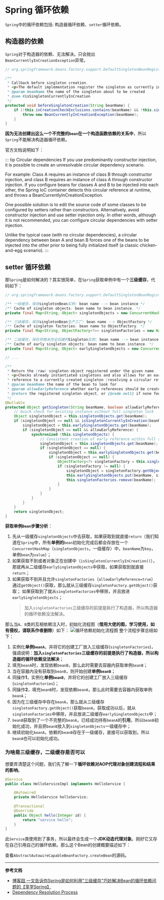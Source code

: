 # Spring 循环依赖

`Spring`中的循环依赖包括: 构造器循环依赖、`setter`循环依赖。

## 构造器的依赖

`Spring`对于构造器的依赖、无法解决。只会抛出`BeanCurrentlyInCreationException`异常。
```java
// org.springframework.beans.factory.support.DefaultSingletonBeanRegistry

/**
 * Callback before singleton creation.
 * <p>The default implementation register the singleton as currently in creation.
 * @param beanName the name of the singleton about to be created
 * @see #isSingletonCurrentlyInCreation
 */
protected void beforeSingletonCreation(String beanName) {
    if (!this.inCreationCheckExclusions.contains(beanName) && !this.singletonsCurrentlyInCreation.add(beanName)) {
        throw new BeanCurrentlyInCreationException(beanName);
    }
}
```

**因为无法创建出这么一个不完整的`bean`在一个构造函数依赖的关系中**，所以`Spring`不能解决构造器循环依赖。

官方文档说明如下：

::: tip Circular dependencies
If you use predominantly constructor injection, it is possible to create an unresolvable circular dependency scenario.

For example: Class A requires an instance of class B through constructor injection, and class B requires an instance of class A through constructor injection. If you configure beans for classes A and B to be injected into each other, the Spring IoC container detects this circular reference at runtime, and throws a BeanCurrentlyInCreationException.

One possible solution is to edit the source code of some classes to be configured by setters rather than constructors. Alternatively, avoid constructor injection and use setter injection only. In other words, although it is not recommended, you can configure circular dependencies with setter injection.

Unlike the typical case (with no circular dependencies), a circular dependency between bean A and bean B forces one of the beans to be injected into the other prior to being fully initialized itself (a classic chicken-and-egg scenario).
:::


## setter 循环依赖

那`Spring`是如何解决的？其实很简单，在`Spring`获取单例中有一个**三级缓存**，代码如下：
```java
// org.springframework.beans.factory.support.DefaultSingletonBeanRegistry

/** 一级缓存，保存singletonBean实例: bean name --> bean instance */
/** Cache of singleton objects: bean name to bean instance. */
private final Map<String, Object> singletonObjects = new ConcurrentHashMap<>(256);

/** 三级缓存，保存singletonBean生产工厂: bean name --> ObjectFactory */
/** Cache of singleton factories: bean name to ObjectFactory. */
private final Map<String, ObjectFactory<?>> singletonFactories = new HashMap<>(16);

/** 二级缓存，保存早期未完全创建的Singleton实例: bean name --> bean instance */
/** Cache of early singleton objects: bean name to bean instance. */
private final Map<String, Object> earlySingletonObjects = new ConcurrentHashMap<>(16);

// ...

/**
 * Return the (raw) singleton object registered under the given name.
 * <p>Checks already instantiated singletons and also allows for an early
 * reference to a currently created singleton (resolving a circular reference).
 * @param beanName the name of the bean to look for
 * @param allowEarlyReference whether early references should be created or not
 * @return the registered singleton object, or {@code null} if none found
 */
@Nullable
protected Object getSingleton(String beanName, boolean allowEarlyReference) {
    // Quick check for existing instance without full singleton lock
    Object singletonObject = this.singletonObjects.get(beanName);
    if (singletonObject == null && isSingletonCurrentlyInCreation(beanName)) {
        singletonObject = this.earlySingletonObjects.get(beanName);
        if (singletonObject == null && allowEarlyReference) {
            synchronized (this.singletonObjects) {
                // Consistent creation of early reference within full singleton lock
                singletonObject = this.singletonObjects.get(beanName);
                if (singletonObject == null) {
                    singletonObject = this.earlySingletonObjects.get(beanName);
                    if (singletonObject == null) {
                        ObjectFactory<?> singletonFactory = this.singletonFactories.get(beanName);
                        if (singletonFactory != null) {
                            singletonObject = singletonFactory.getObject();
                            this.earlySingletonObjects.put(beanName, singletonObject);
                            this.singletonFactories.remove(beanName);
                        }
                    }
                }
            }
        }
    }
    return singletonObject;
}
```
**获取单例`Bean`步骤分析**：
1. 先从一级缓存`singletonObjects`中去获取，如果获取到就直接`return`（我们知道在`Spring`中，所有**单例的**`bean`初始化完成后都会存放在一个`ConcurrentHashMap`（`singletonObjects`，一级缓存）中，`beanName`为`key`，单例`bean`为`value`）；
2. 如果获取不到或者对象正在创建中（`isSingletonCurrentlyInCreation()`），那就再从二级缓存`earlySingletonObjects`中获取，如果获取到就直接`return`；
3. 如果获取不到并且允许`singletonFactories`（`allowEarlyReference=true`）通过`getObject()`获取，那么就从三级缓存`singletonFactory.getObject()`获取； 如果获取到了就从`singletonFactories`中移除，并且放进`earlySingletonObjects`；
   > 加入`singletonFactories`三级缓存的前提是执行了构造器，所以构造器的循环依赖没法解决。


那么当`A`、`B`类的互相依赖注入时，初始化流程图（**借用大佬的图，学习使用，如有侵权，请联系作者删除**）如下：
![循环依赖初始化流程图](/img/spring/circular-dependencies-a-b.png)
整个流程步骤总结如下：
1. 实例化**单例`beanA`**，并将它的创建工厂放入三级缓存(`singletonFactories`)，强调说明：**加入`singletonFactories`三级缓存的前提是执行了构造器，所以构造器的循环依赖没法解决**；
2. 填充`beanA`时，发现依赖`beanB`，那么此时需要去容器内获取单例`beanB`；
3. 当在容器内没有获取到`beanB`，则开始创建**单例`beanB`**；
4. 同操作**1**，实例化**单例`beanB`**，并将它的创建工厂放入三级缓存(`singletonFactories`)；
5. 同操作**2**，填充`beanB`时，发现依赖`beanA`，那么此时需要去容器内获取单例`beanA`；
6. 因为在三级缓存中存在`beanA`，那么就从三级缓存`singletonFactory.getObject()`获取`beanA`，获取成功以后，就从`singletonFactories`中移除，并且放进二级缓存`earlySingletonObjects`中；
7. `beanB`获取到了一个不完整的`beanA`，已经成功持有`beanA`的**引用**，所以`beanB`初始化成功，并且把`beanB`放入到`singletonObjects`一级缓存中；
8. 继续初始化`beanA`，依赖的`beanB`存在于一级缓存，直接可以获取到，所以`beanA`也可以初始化成功。


### 为啥是三级缓存，二级缓存是否可以

想要弄清楚这个问题，我们先了解一下**循环依赖对AOP代理对象创建流程和结果的影响**。

```java
@Service
public class HelloServiceImpl implements HelloService {

    @Autowired
    private HelloService helloService;
    
    @Transactional
    @Override
    public Object hello(Integer id) {
        return "service hello";
    }
}
```
此`Service`类使用到了事务，所以最终会生成一个**JDK动态代理对象**。刚好它又存在自己引用自己的循环依赖。那么这个Bean的创建概要描述如下：

查看`AbstractAutowireCapableBeanFactory.createBean`的源码。

---

**参考文档**

- [博客园 一文告诉你Spring是如何利用"三级缓存"巧妙解决Bean的循环依赖问题的【享学Spring】](https://www.cnblogs.com/like5635/articles/13597943.html)
- [Dependency Resolution Process](https://docs.spring.io/spring-framework/docs/current/reference/html/core.html#beans-dependency-resolution)